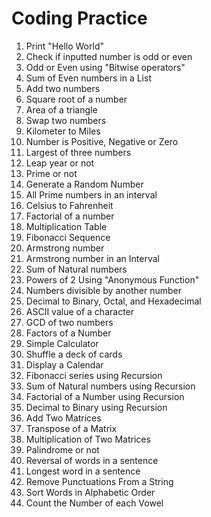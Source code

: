 # Coding Practice

1) Print "Hello World"
2) Check if inputted number is odd or even
3) Odd or Even using "Bitwise operators"
4) Sum of Even numbers in a List
5) Add two numbers
6) Square root of a number
7) Area of a triangle
8) Swap two numbers
9) Kilometer to Miles
10) Number is Positive, Negative or Zero
11) Largest of three numbers
12) Leap year or not
13) Prime or not
14) Generate a Random Number
15) All Prime numbers in an interval
16) Celsius to Fahrenheit
17) Factorial of a number
18) Multiplication Table
19) Fibonacci Sequence 
20) Armstrong number
21) Armstrong number in an Interval
22) Sum of Natural numbers
23) Powers of 2 Using "Anonymous Function"
24) Numbers divisible by another number
25) Decimal to Binary, Octal, and Hexadecimal
26) ASCII value of a character
27) GCD of two numbers
28) Factors of a Number
29) Simple Calculator
30) Shuffle a deck of cards
31) Display a Calendar
32) Fibonacci series using Recursion
33) Sum of Natural numbers using Recursion
34) Factorial of a Number using Recursion
35) Decimal to Binary using Recursion
36) Add Two Matrices
37) Transpose of a Matrix
38) Multiplication of Two Matrices
39) Palindrome or not
40) Reversal of words in a sentence
41) Longest word in a sentence
42) Remove Punctuations From a String
43) Sort Words in Alphabetic Order
44) Count the Number of each Vowel